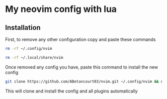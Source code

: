 # My neovim config with lua

## Installation

First, to remove any other configuration copy and paste these commands

```bash
rm -rf ~/.config/nvim
```

```bash
rm -rf ~/.local/share/nvim
```

Once removed any config you have, paste this command to install the new config

```bash
git clone https://github.com/ABetancourt03/nvim.git ~/.config/nvim && nvim
```
This will clone and install the config and all plugins automatically
